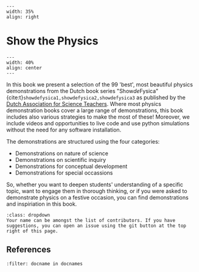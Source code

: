```{figure} /figures/confirmed.png
---
width: 35%
align: right
```

# Show the Physics


```{figure} front.jpg
---
width: 40%
align: center
---
```

In this book we present a selection of the 99 'best', most beautiful physics demonstrations from the Dutch book series "Show*de*Fysica" {cite:t}`showdefysica1,showdefysica2,showdefysica3` as published by the <a href="http://nvon.nl" target="_blank">Dutch Association for Science Teachers</a>. Where most physics demonstration books cover a large range of demonstrations, this book includes also various strategies to make the most of these! Moreover, we include videos and opportunities to live code and use python simulations without the need for any software installation.

The demonstrations are structured using the four categories:
* Demonstrations on nature of science
* Demonstrations on scientific inquiry
* Demonstrations for conceptual development
* Demonstrations for special occassions

So, whether you want to deepen students' understanding of a specific topic, want to engage them in thorough thinking, or if you were asked to demonstrate physics on a festive occasion, you can find demonstrations and inspiriation in this book. 

```{tip}
:class: dropdown
Your name can be amongst the list of contributors. If you have suggestions, you can open an issue using the git button at the top right of this page.
```

## References
```{bibliography}
:filter: docname in docnames
```